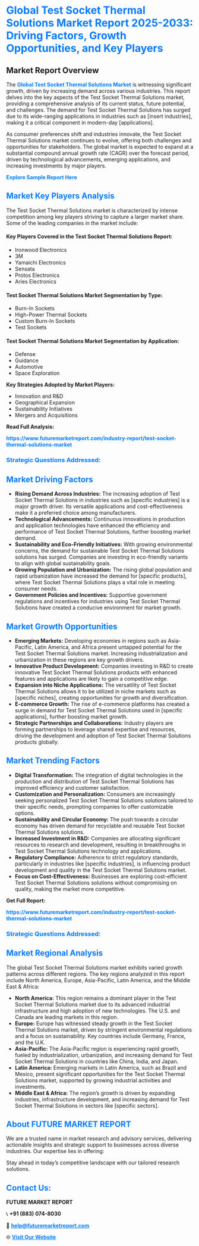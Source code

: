 <h1 style="color: #007BFF;">Global Test Socket Thermal Solutions Market Report 2025-2033: Driving Factors, Growth Opportunities, and Key Players</h1>

<section id="overview">
<h2>Market Report Overview</h2>
<p>The <a href="https://www.futuremarketreport.com/industry-report/test-socket-thermal-solutions-market" style="color: #007BFF; text-decoration: none;"><strong>Global Test Socket Thermal Solutions Market</strong></a> is witnessing significant growth, driven by increasing demand across various industries. This report delves into the key aspects of the Test Socket Thermal Solutions market, providing a comprehensive analysis of its current status, future potential, and challenges. The demand for Test Socket Thermal Solutions has surged due to its wide-ranging applications in industries such as [insert industries], making it a critical component in modern-day [applications].</p>
<p>As consumer preferences shift and industries innovate, the Test Socket Thermal Solutions market continues to evolve, offering both challenges and opportunities for stakeholders. The global market is expected to expand at a substantial compound annual growth rate (CAGR) over the forecast period, driven by technological advancements, emerging applications, and increasing investments by major players.</p>
</section>

<section id="overview">
<p><a href="https://www.futuremarketreport.com/request-sample/reportId=76048" style="color: #007BFF; text-decoration: none;"><strong>Explore Sample Report Here</strong></a></p>
</section>

<section id="key-players">
<h2 style="color: #007BFF;">Market Key Players Analysis</h2>
<p>The Test Socket Thermal Solutions market is characterized by intense competition among key players striving to capture a larger market share. Some of the leading companies in the market include:</p>
<h4>Key Players Covered in the Test Socket Thermal Solutions Report:</h4>
<ul><li>Ironwood Electronics</li><li>3M</li><li>Yamaichi Electronics</li><li>Sensata</li><li>Protos Electronics</li><li>Aries Electronics</li></ul>
<h4>Test Socket Thermal Solutions Market Segmentation by Type:</h4>
<ul><li>Burn-In Sockets</li><li>High-Power Thermal Sockets</li><li>Custom Burn-In Sockets</li><li>Test Sockets</li></ul>

<h4>Test Socket Thermal Solutions Market Segmentation by Application:</h4>
<ul><li>Defense</li><li>Guidance</li><li>Automotive</li><li>Space Exploration</li></ul>
<p><strong>Key Strategies Adopted by Market Players:</strong></p>
<ul>
<li>Innovation and R&D</li>
<li>Geographical Expansion</li>
<li>Sustainability Initiatives</li>
<li>Mergers and Acquisitions</li>
</ul>
</section>

<section>
<p><strong>Read Full Analysis: </strong></p><a href="https://www.futuremarketreport.com/industry-report/test-socket-thermal-solutions-market" style="color: #007BFF; text-decoration: none;"><strong>https://www.futuremarketreport.com/industry-report/test-socket-thermal-solutions-market</strong></a>
<h3 style="color: #007BFF;">Strategic Questions Addressed:</h3>
</section>

<section id="driving-factors">
<h2 style="color: #007BFF;">Market Driving Factors</h2>
<ul>
<li><strong>Rising Demand Across Industries:</strong> The increasing adoption of Test Socket Thermal Solutions in industries such as [specific industries] is a major growth driver. Its versatile applications and cost-effectiveness make it a preferred choice among manufacturers.</li>
<li><strong>Technological Advancements:</strong> Continuous innovations in production and application technologies have enhanced the efficiency and performance of Test Socket Thermal Solutions, further boosting market demand.</li>
<li><strong>Sustainability and Eco-Friendly Initiatives:</strong> With growing environmental concerns, the demand for sustainable Test Socket Thermal Solutions solutions has surged. Companies are investing in eco-friendly variants to align with global sustainability goals.</li>
<li><strong>Growing Population and Urbanization:</strong> The rising global population and rapid urbanization have increased the demand for [specific products], where Test Socket Thermal Solutions plays a vital role in meeting consumer needs.</li>
<li><strong>Government Policies and Incentives:</strong> Supportive government regulations and incentives for industries using Test Socket Thermal Solutions have created a conducive environment for market growth.</li>
</ul>
</section>

<section id="growth-opportunities">
<h2 style="color: #007BFF;">Market Growth Opportunities</h2>
<ul>
<li><strong>Emerging Markets:</strong> Developing economies in regions such as Asia-Pacific, Latin America, and Africa present untapped potential for the Test Socket Thermal Solutions market. Increasing industrialization and urbanization in these regions are key growth drivers.</li>
<li><strong>Innovative Product Development:</strong> Companies investing in R&D to create innovative Test Socket Thermal Solutions products with enhanced features and applications are likely to gain a competitive edge.</li>
<li><strong>Expansion into Niche Applications:</strong> The versatility of Test Socket Thermal Solutions allows it to be utilized in niche markets such as [specific niches], creating opportunities for growth and diversification.</li>
<li><strong>E-commerce Growth:</strong> The rise of e-commerce platforms has created a surge in demand for Test Socket Thermal Solutions used in [specific applications], further boosting market growth.</li>
<li><strong>Strategic Partnerships and Collaborations:</strong> Industry players are forming partnerships to leverage shared expertise and resources, driving the development and adoption of Test Socket Thermal Solutions products globally.</li>
</ul>
</section>

<section id="trending-factors">
<h2 style="color: #007BFF;">Market Trending Factors</h2>
<ul>
<li><strong>Digital Transformation:</strong> The integration of digital technologies in the production and distribution of Test Socket Thermal Solutions has improved efficiency and customer satisfaction.</li>
<li><strong>Customization and Personalization:</strong> Consumers are increasingly seeking personalized Test Socket Thermal Solutions solutions tailored to their specific needs, prompting companies to offer customizable options.</li>
<li><strong>Sustainability and Circular Economy:</strong> The push towards a circular economy has driven demand for recyclable and reusable Test Socket Thermal Solutions solutions.</li>
<li><strong>Increased Investment in R&D:</strong> Companies are allocating significant resources to research and development, resulting in breakthroughs in Test Socket Thermal Solutions technology and applications.</li>
<li><strong>Regulatory Compliance:</strong> Adherence to strict regulatory standards, particularly in industries like [specific industries], is influencing product development and quality in the Test Socket Thermal Solutions market.</li>
<li><strong>Focus on Cost-Effectiveness:</strong> Businesses are exploring cost-efficient Test Socket Thermal Solutions solutions without compromising on quality, making the market more competitive.</li>
</ul>
</section>

<section>
<p><strong>Get Full Report: </strong></p><a href="https://www.futuremarketreport.com/industry-report/test-socket-thermal-solutions-market" style="color: #007BFF; text-decoration: none;"><strong>https://www.futuremarketreport.com/industry-report/test-socket-thermal-solutions-market</strong></a>
<h3 style="color: #007BFF;">Strategic Questions Addressed:</h3>
</section>


<section id="regional-analysis">
<h2 style="color: #007BFF;">Market Regional Analysis</h2>
<p>The global Test Socket Thermal Solutions market exhibits varied growth patterns across different regions. The key regions analyzed in this report include North America, Europe, Asia-Pacific, Latin America, and the Middle East & Africa:</p>
<ul>
<li><strong>North America:</strong> This region remains a dominant player in the Test Socket Thermal Solutions market due to its advanced industrial infrastructure and high adoption of new technologies. The U.S. and Canada are leading markets in this region.</li>
<li><strong>Europe:</strong> Europe has witnessed steady growth in the Test Socket Thermal Solutions market, driven by stringent environmental regulations and a focus on sustainability. Key countries include Germany, France, and the U.K.</li>
<li><strong>Asia-Pacific:</strong> The Asia-Pacific region is experiencing rapid growth, fueled by industrialization, urbanization, and increasing demand for Test Socket Thermal Solutions in countries like China, India, and Japan.</li>
<li><strong>Latin America:</strong> Emerging markets in Latin America, such as Brazil and Mexico, present significant opportunities for the Test Socket Thermal Solutions market, supported by growing industrial activities and investments.</li>
<li><strong>Middle East & Africa:</strong> The region’s growth is driven by expanding industries, infrastructure development, and increasing demand for Test Socket Thermal Solutions in sectors like [specific sectors].</li>
</ul>
</section>

<footer>
<h2 style="color: #007BFF;">About FUTURE MARKET REPORT</h2>
<p>We are a trusted name in market research and advisory services, delivering actionable insights and strategic support to businesses across diverse industries. Our expertise lies in offering:</p>

<p>Stay ahead in today’s competitive landscape with our tailored research solutions.</p>

<h2 style="color: #007BFF;">Contact Us:</h2>
<p><strong>FUTURE MARKET REPORT</strong></p>
<p>📞 <strong>+91 (883) 074-8030</strong></p>
<p>📧 <strong><a href="mailto:help@futuremarketreport.com" style="color: #007BFF;">help@futuremarketreport.com</a></strong></p>
<p>🌐 <strong><a href="https://www.futuremarketreport.com/" style="color: #007BFF;">Visit Our Website</a></strong></p>
</footer>